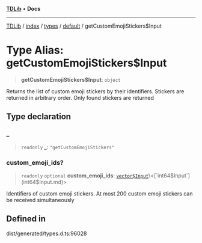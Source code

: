 [**TDLib**](../../../../../../README.md) • **Docs**

***

[TDLib](../../../../../../modules.md) / [index](../../../../../README.md) / [types](../../../README.md) / [default](../README.md) / getCustomEmojiStickers$Input

# Type Alias: getCustomEmojiStickers$Input

> **getCustomEmojiStickers$Input**: `object`

Returns the list of custom emoji stickers by their identifiers. Stickers are returned in arbitrary order. Only found stickers are returned

## Type declaration

### \_

> `readonly` **\_**: `"getCustomEmojiStickers"`

### custom\_emoji\_ids?

> `readonly` `optional` **custom\_emoji\_ids**: [`vector$Input`](vector$Input.md)\<[`int64$Input`](int64$Input.md)\>

Identifiers of custom emoji stickers. At most 200 custom emoji stickers can be received simultaneously

## Defined in

dist/generated/types.d.ts:96028
